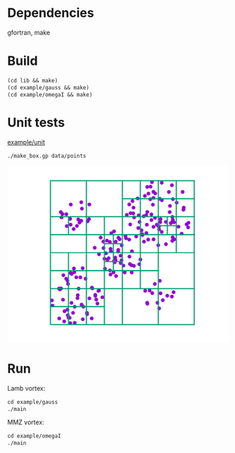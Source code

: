 # Dependencies

gfortran, make

# Build

    (cd lib && make)
    (cd example/gauss && make)
    (cd example/omegaI && make)

# Unit tests

  [example/unit](example/unit/)

    ./make_box.gp data/points

<p align="center"><img src="./img/make_box.svg"/></p>

# Run

Lamb vortex:

    cd example/gauss
    ./main

MMZ vortex:

    cd example/omegaI
    ./main
